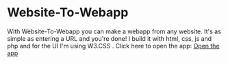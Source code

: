 # Website-To-Webapp
With Website-To-Webapp you can make a webapp from any website. 
It's as simple as entering a URL and you're done!
I build it with html, css, js and php and for the UI I'm using W3.CSS .
Click here to open the app: [Open the app](index.html)